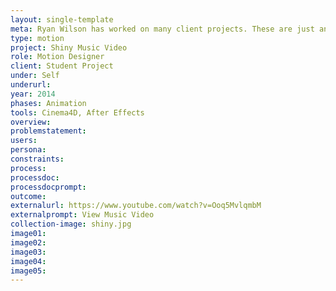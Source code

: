 ```yaml
---
layout: single-template
meta: Ryan Wilson has worked on many client projects. These are just an example of some of the excellent product design work that he could do on your project.
type: motion
project: Shiny Music Video
role: Motion Designer
client: Student Project
under: Self
underurl:
year: 2014
phases: Animation
tools: Cinema4D, After Effects
overview:
problemstatement:
users:
persona:
constraints:
process:
processdoc:
processdocprompt:
outcome:
externalurl: https://www.youtube.com/watch?v=Ooq5MvlqmbM
externalprompt: View Music Video
collection-image: shiny.jpg
image01:
image02:
image03:
image04:
image05:
---
```

